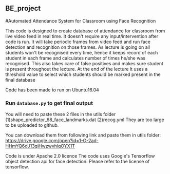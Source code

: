 
## BE_project
#Automated Attendance System for Classroom using Face Recognition

This code is designed to create database of attendance for classroom from live video feed in real time. It doesn't require any input/intervention after code is run. It will take periodic frames from video feed and run face detection and recognition on those frames. As lecture is going on all students won't be recognised every time, hence it keeps record of each student in each frame and calculates number of times he/she was recognised. This also takes care of false positives and makes sure student is present throughout the lecture. At the end of the lecture it uses a threshold value to select which students should be marked present in the final database 

Code has been made to run on Ubuntu16.04

### Run `database.py` to get final output

You will need to paste these 2 files in the utils folder
    (1)shape_predictor_68_face_landmarks.dat
    (2)recog.yml
They are too large to be uploaded to github.

You can download them from following link and paste them in utils folder:
https://drive.google.com/open?id=1-O-2ad-HHmYQ6dJ13qiHwzwvhlqOYX1T

Code is under Apache 2.0 licence
The code uses Google's Tensorflow object detection api for face detection. Please refer to the license of tensorflow.

